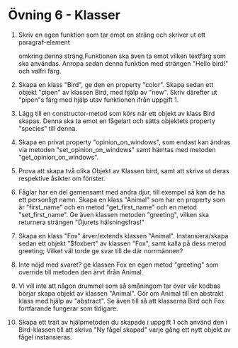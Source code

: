# Övning 6 - Klasser

1. Skriv en egen funktion som tar emot en sträng och skriver ut ett paragraf-element <p> omkring denna sträng.Funktionen ska även ta emot vilken textfärg som ska användas. Anropa sedan denna funktion med strängen "Hello bird!" och valfri färg.

2. Skapa en klass "Bird", ge den en property "color". Skapa sedan ett objekt "pipen" av klassen Bird, med hjälp av "new". Skriv därefter ut "pipen"s färg med hjälp utav funktionen ifrån uppgift 1.

3. Lägg till en constructor-metod som körs när ett objekt av klass Bird skapas. Denna ska ta emot en fågelart och sätta objektets property "species" till denna.

4. Skapa en privat property "opinion_on_windows", som endast kan ändras via metoden "set_opinion_on_windows" samt hämtas med metoden "get_opinion_on_windows".

5. Prova att skapa två olika Objekt av Klassen bird, samt att skriva ut deras respektive åsikter om fönster.

6. Fåglar har en del gemensamt med andra djur, till exempel så kan de ha ett personligt namn. Skapa en klass "Animal" som har en property som är "first_name" och en metod "get_first_name" och en metod "set_first_name". Ge även klassen metoden "greeting", vilken ska returnera strängen "Djurets hälsningsfras!"

7. Skapa en klass "Fox" ärver/extends klassen "Animal". Instansiera/skapa sedan ett objekt "$foxbert" av klassen "Fox", samt kalla på dess metod greeting; Vilket väl torde ge svar till de där norrmännen?

8. Inte nöjd med svaret? ge klassen Fox en egen metod "greeting" som override till metoden den ärvt ifrån Animal.

9. Vi vill inte att någon drummel som så småningom tar över vår kodbas börjar skapa objekt av klassen "Animal". Gör om Animal till en abstrakt klass med hjälp av "abstract". Se även till så att klasserna Bird och Fox fortfarande fungerar som tidigare.

10. Skapa ett trait av hjälpmetoden du skapade i uppgift 1 och använd den i Bird-klassen till att skriva "Ny fågel skapad" varje gång ett nytt objekt av fågel instansieras.
